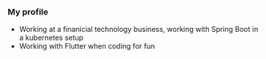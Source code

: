 ### My profile

- Working at a finanicial technology business, working with Spring Boot in a kubernetes setup
- Working with Flutter when coding for fun
